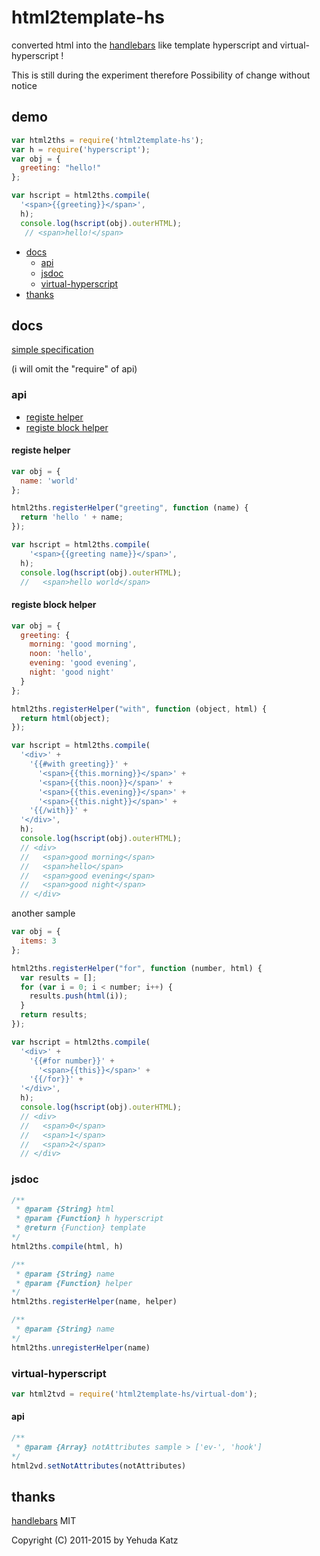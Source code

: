 # html2template-hs

converted html into the [handlebars] like template hyperscript and virtual-hyperscript !

This is still during the experiment therefore Possibility of change without notice

## demo

``` js
var html2ths = require('html2template-hs');
var h = require('hyperscript');
var obj = {
  greeting: "hello!"
};

var hscript = html2ths.compile(
  '<span>{{greeting}}</span>',
  h);
  console.log(hscript(obj).outerHTML);
   // <span>hello!</span>
```

* [docs](#docs)
  - [api](#api)
  - [jsdoc](#jsdoc)
  - [virtual-hyperscript](#virtual-hyperscript)
* [thanks](#thanks)

## docs

[simple specification](https://github.com/rail-rain/html2template-hs/blob/master/handlebars-light.md)

(i will omit the "require" of api)
### api

* [registe helper](#registe-helper)
* [registe block helper](#registe-block-helper)

#### registe helper

``` js
var obj = {
  name: 'world'
};

html2ths.registerHelper("greeting", function (name) {
  return 'hello ' + name;
});

var hscript = html2ths.compile(
    '<span>{{greeting name}}</span>',
  h);
  console.log(hscript(obj).outerHTML);
  //   <span>hello world</span>
```

#### registe block helper
``` js
var obj = {
  greeting: {
    morning: 'good morning',
    noon: 'hello',
    evening: 'good evening',
    night: 'good night'
  }
};

html2ths.registerHelper("with", function (object, html) {
  return html(object);
});

var hscript = html2ths.compile(
  '<div>' +
    '{{#with greeting}}' +
      '<span>{{this.morning}}</span>' +
      '<span>{{this.noon}}</span>' +
      '<span>{{this.evening}}</span>' +
      '<span>{{this.night}}</span>' +
    '{{/with}}' +
  '</div>',
  h);
  console.log(hscript(obj).outerHTML);
  // <div>
  //   <span>good morning</span>
  //   <span>hello</span>
  //   <span>good evening</span>
  //   <span>good night</span>
  // </div>

```

another sample

``` js
var obj = {
  items: 3
};

html2ths.registerHelper("for", function (number, html) {
  var results = [];
  for (var i = 0; i < number; i++) {
    results.push(html(i));
  }
  return results;
});

var hscript = html2ths.compile(
  '<div>' +
    '{{#for number}}' +
      '<span>{{this}}</span>' +
    '{{/for}}' +
  '</div>',
  h);
  console.log(hscript(obj).outerHTML);
  // <div>
  //   <span>0</span>
  //   <span>1</span>
  //   <span>2</span>
  // </div>
```

### jsdoc

``` js
/**
 * @param {String} html
 * @param {Function} h hyperscript
 * @return {Function} template 
*/
html2ths.compile(html, h)

/**
 * @param {String} name
 * @param {Function} helper
*/
html2ths.registerHelper(name, helper)

/**
 * @param {String} name
*/
html2ths.unregisterHelper(name)
```

### virtual-hyperscript

``` js
var html2tvd = require('html2template-hs/virtual-dom');
```

#### api
``` js
/**
 * @param {Array} notAttributes sample > ['ev-', 'hook']
*/
html2vd.setNotAttributes(notAttributes)
```

## thanks

  [handlebars] MIT
  
  Copyright (C) 2011-2015 by Yehuda Katz
  
[handlebars]: http://handlebarsjs.com/ "handlebars"

